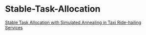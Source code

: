 # Stable-Task-Allocation

[Stable Task Allocation with Simulated Annealing in Taxi Ride-hailing Services](https://link.springer.com/chapter/10.1007/978-981-19-6613-2_36)
